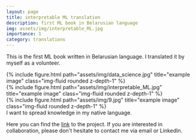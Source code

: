 ```yaml
---
layout: page
title: interpretable ML translation
description: first ML book in Belarusian language
img: assets/img/interpretable_ML.jpg
importance: 1
category: translations
---
```


This is the first ML book written in Belarusian language. I translated it by myself as a volunteer.

<div class="row">
    <div class="col-sm mt-3 mt-md-0">
        {% include figure.html path="assets/img/data_science.jpg" title="example image" class="img-fluid rounded z-depth-1" %}
    </div>
    <div class="col-sm mt-3 mt-md-0">
        {% include figure.html path="assets/img/interpretable_ML.jpg" title="example image" class="img-fluid rounded z-depth-1" %}
    </div>
    <div class="col-sm mt-3 mt-md-0">
        {% include figure.html path="assets/img/9.jpg" title="example image" class="img-fluid rounded z-depth-1" %}
    </div>
</div>
<div class="caption">
    I want to spread knowledge in my native language.
</div>


Here you can find the [link](https://github.com/dashapetr/interpretable_ML_translation) to the project. If you are interested in collaboration, please don't hesitate to contact me via email or LinkedIn.

